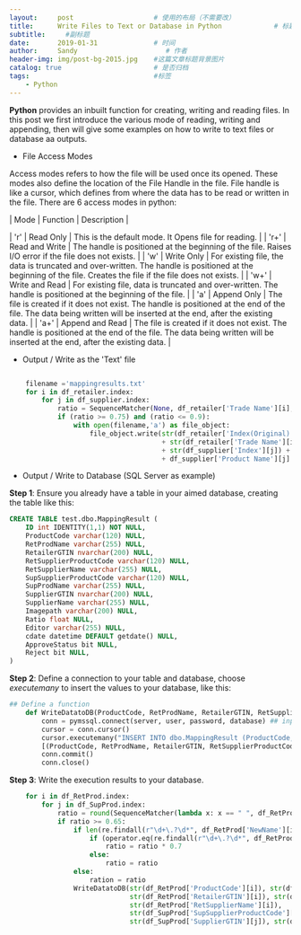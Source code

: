```yaml
---
layout:     post                    # 使用的布局（不需要改）
title:      Write Files to Text or Database in Python             # 标题 
subtitle:     #副标题
date:       2019-01-31              # 时间
author:     Sandy                      # 作者
header-img: img/post-bg-2015.jpg    #这篇文章标题背景图片
catalog: true                       # 是否归档
tags:                               #标签
    - Python
---
```




**Python** provides an inbuilt function for creating, writing and reading files. In this post we first introduce the various mode of reading, writing and appending, then will give some examples on how to write to text files or database aa outputs.

- File Access Modes

Access modes refers to how the file will be used once its opened. These modes also define the location of the File Handle in the file. File handle is like a cursor, which defines from where the data has to be read or written in the file. There are 6 access modes in python:

| Mode | Function | Description |

| 'r' | Read Only | This is the default mode. It Opens file for reading. |
| 'r+' | Read and Write | The handle is positioned at the beginning of the file. Raises I/O error if the file does not exists. |
| 'w' | Write Only | For existing file, the data is truncated and over-written. The handle is positioned at the beginning of the file. Creates the file if the file does not exists. |
| 'w+' | Write and Read | For existing file, data is truncated and over-written. The handle is positioned at the beginning of the file. |
| 'a' | Append Only | The file is created if it does not exist. The handle is positioned at the end of the file. The data being written will be inserted at the end, after the existing data. |
| 'a+' | Append and Read  | The file is created if it does not exist. The handle is positioned at the end of the file. The data being written will be inserted at the end, after the existing data. |

- Output / Write as the 'Text' file

```python

    filename ='mappingresults.txt'
    for i in df_retailer.index:
        for j in df_supplier.index:
            ratio = SequenceMatcher(None, df_retailer['Trade Name'][i], df_supplier['Product Name'][j]).ratio()
            if (ratio >= 0.75) and (ratio <= 0.9):
                with open(filename,'a') as file_object:
                    file_object.write(str(df_retailer['Index(Original)'][i]) + ';'
                                      + str(df_retailer['Trade Name'][i]) + ';'
                                      + str(df_supplier['Index'][j]) + ';'
                                      + df_supplier['Product Name'][j] + ';' + str(ratio) + '\n')

```

- Output / Write to Database (SQL Server as example)

**Step 1**: Ensure you already have a table in your aimed database, creating the table like this:

```sql
CREATE TABLE test.dbo.MappingResult (
	ID int IDENTITY(1,1) NOT NULL,
	ProductCode varchar(120) NULL,
	RetProdName varchar(255) NULL,
	RetailerGTIN nvarchar(200) NULL,
	RetSupplierProductCode varchar(120) NULL,
	RetSupplierName varchar(255) NULL,
	SupSupplierProductCode varchar(120) NULL,
	SupProdName varchar(255) NULL,
	SupplierGTIN nvarchar(200) NULL,
	SupplierName varchar(255) NULL,
	Imagepath varchar(200) NULL,
	Ratio float NULL,
	Editor varchar(255) NULL,
	cdate datetime DEFAULT getdate() NULL,
	ApproveStatus bit NULL,
	Reject bit NULL, 
)
```

**Step 2**:  Define a connection to your table and database, choose *executemany* to insert the values to your database, like this:

```python
## Define a function 
    def WriteDatatoDB(ProductCode, RetProdName, RetailerGTIN, RetSupplierProductCode, RetSupplierName, SupSupplierProductCode, SupProdName, SupplierGTIN, SupplierName, Ratio):
        conn = pymssql.connect(server, user, password, database) ## input your db info
        cursor = conn.cursor()
        cursor.executemany("INSERT INTO dbo.MappingResult (ProductCode, RetProdName, RetailerGTIN, RetSupplierProductCode, RetSupplierName, SupSupplierProductCode, SupProdName, SupplierGTIN, SupplierName, Ratio) VALUES (%d, %s, %d, %d, %s, %d, %s, %d, %s, %d)", 
        [(ProductCode, RetProdName, RetailerGTIN, RetSupplierProductCode, RetSupplierName, SupSupplierProductCode, SupProdName, SupplierGTIN, SupplierName, Ratio)])    
        conn.commit()
        conn.close()
```

**Step 3**: Write the execution results to your database.

```python
    for i in df_RetProd.index:
        for j in df_SupProd.index:
            ratio = round(SequenceMatcher(lambda x: x == " ", df_RetProd['NewName'][i], df_SupProd['NewSupProdName'][j]).ratio(),4)
            if ratio >= 0.65:
                if len(re.findall(r"\d+\.?\d*", df_RetProd['NewName'][i])) == len(re.findall(r"\d+\.?\d*",df_SupProd['SupProdName'][j])):
                    if (operator.eq(re.findall(r"\d+\.?\d*", df_RetProd['NewName'][i]), re.findall(r"\d+\.?\d*", df_SupProd['SupProdName'][j])) == False):
                        ratio = ratio * 0.7
                    else:
                        ratio = ratio
                else:
                    ration = ratio
                WriteDatatoDB(str(df_RetProd['ProductCode'][i]), str(df_RetProd['RetProductName'][i]),
                              str(df_RetProd['RetailerGTIN'][i]), str(df_RetProd['RetSupplierProductCode'][i]),
                              str(df_RetProd['RetSupplierName'][i]),
                              str(df_SupProd['SupSupplierProductCode'][j]), str(df_SupProd['SupProductName'][j]), 
                              str(df_SupProd['SupplierGTIN'][j]), str(df_SupProd['SupplierName'][j]), str(ratio))
 ```                         
